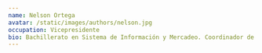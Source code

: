 ```yaml
---
name: Nelson Ortega
avatar: /static/images/authors/nelson.jpg
occupation: Vicepresidente
bio: Bachillerato en Sistema de Información y Mercadeo. Coordinador de Campañas en SER de P.R Astrónomo y Astrofotografo aficionado desde el año 2011. Ganador del premio APOD de NASA en noviembre del 2018 y APOD GraG de Italia. Miembro de la SAC desde el 2011.
---
```

